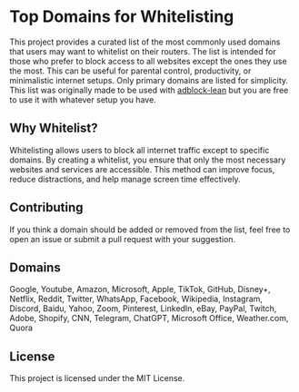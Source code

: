 # Top Domains for Whitelisting

This project provides a curated list of the most commonly used domains that users may want to whitelist on their routers. The list is intended for those who prefer to block access to all websites except the ones they use the most. This can be useful for parental control, productivity, or minimalistic internet setups. Only primary domains are listed for simplicity.
This list was originally made to be used with [adblock-lean](https://github.com/lynxthecat/adblock-lean) but you are free to use it with whatever setup you have.

## Why Whitelist?

Whitelisting allows users to block all internet traffic except to specific domains. By creating a whitelist, you ensure that only the most necessary websites and services are accessible. This method can improve focus, reduce distractions, and help manage screen time effectively.

## Contributing

If you think a domain should be added or removed from the list, feel free to open an issue or submit a pull request with your suggestion.

## Domains
Google, Youtube, Amazon, Microsoft, Apple, TikTok, GitHub, Disney+, Netflix, Reddit, Twitter, WhatsApp, Facebook, Wikipedia, Instagram, Discord, Baidu, Yahoo, Zoom, Pinterest, LinkedIn, eBay, PayPal, Twitch, Adobe, Shopify, CNN, Telegram, ChatGPT, Microsoft Office, Weather.com, Quora  

## License

This project is licensed under the MIT License.
